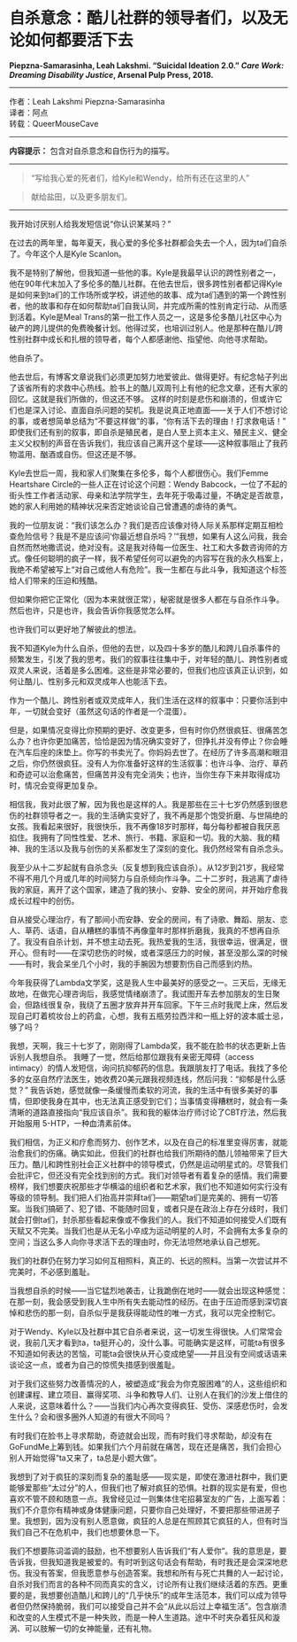 # 自杀意念：酷儿社群的领导者们，以及无论如何都要活下去

**Piepzna-Samarasinha, Leah Lakshmi. “Suicidal Ideation 2.0.” _Care Work: Dreaming Disability Justice_, Arsenal Pulp Press, 2018.**

***

作者：Leah Lakshmi Piepzna-Samarasinha<br/>
译者：阿点<br/>
转载：QueerMouseCave

***

**内容提示：** 包含对自杀意念和自伤行为的描写。

***

> “写给我心爱的死者们，给Kyle和Wendy，给所有还在这里的人”

> 献给盐田，以及更多朋友们。

***

我开始讨厌别人给我发短信说“你认识某某吗？”

在过去的两年里，每年夏天，我心爱的多伦多社群都会失去一个人，因为ta们自杀了。今年这个人是Kyle Scanlon。

我不是特别了解他，但我知道一些他的事。Kyle是我最早认识的跨性别者之一，他在90年代末加入了多伦多的酷儿社群。在他去世后，很多跨性别者都记得Kyle是如何来到ta们的工作场所或学校，讲述他的故事、成为ta们遇到的第一个跨性别者，他的故事和存在如何帮助ta们自我认同，并完成所需的性别肯定行动、从而感到活着。Kyle是Meal Trans的第一批工作人员之一，这是多伦多酷儿社区中心为破产的跨儿提供的免费晚餐计划。他得过奖，也培训过别人。他是那种在酷儿/跨性别社群中成长和扎根的领导者，每个人都感谢他、指望他、向他寻求帮助。

他自杀了。

他去世后，有博客文章说我们必须更加努力地爱彼此、做得更好。有纪念帖子列出了该省所有的求救中心热线。脸书上的酷儿双周刊上有他的纪念文章，还有大家的回忆。这就是我们所做的，但这还不够。
这样的时刻是悲伤和崩溃的，但或许它们也是深入讨论、直面自杀问题的契机。我是说真正地直面——关于人们不想讨论的事，或者想简单总结为“不要这样做”的事，“你有活下去的理由！打求救电话！” 即使我们还有别的叙事，即自杀是殖民者，是白人至上资本主义、殖民主义、健全主义父权制的声音在告诉我们，我应该自己离开这个星球——这种叙事阻止了我药物滥用、酗酒或自伤。但这还是不够。

Kyle去世后一周，我和家人们聚集在多伦多，每个人都很伤心。我们Femme Heartshare Circle的一些人正在讨论这个问题：Wendy Babcock，一位了不起的街头性工作者活动家、母亲和法学院学生，去年死于吸毒过量，不确定是否故意，她的家人利用她的精神状况来否定她谈论自己曾遭遇的虐待的勇气。

我的一位朋友说：“我们该怎么办？我们是否应该像对待人际关系那样定期互相检查危险信号？我是不是应该问‘你最近想自杀吗？’”我想，如果有人这么问我，我会自然而然地撒谎说，绝对没有。这是我对待每一位医生、社工和大多数咨询师的方式。像任何聪明的疯子一样，我不希望任何可以避免的内容写在我的永久档案上，我绝不希望被写上“对自己或他人有危险”。我一生都在与此斗争，我知道这个标签给人们带来的压迫和残酷。

但如果你把它正常化（因为本来就很正常），秘密就是很多人都在与自杀作斗争。然后也许，只是也许，我会告诉你我感觉怎么样。

也许我们可以更好地了解彼此的想法。

我不知道Kyle为什么自杀，但他的去世，以及四十多岁的酷儿和跨儿自杀事件的频繁发生，引发了我的思考。我们的叙事往往集中于，对年轻的酷儿、跨性别者或双灵人来说，活着是多么困难。这些是非常必要的，但我们也应该真正认识到，如何让酷儿、性别多元和双灵成年人也能活下去。

作为一个酷儿、跨性别者或双灵成年人，我们生活在这样的叙事中：只要你活到中年，一切就会变好（虽然这句话的作者是一个混蛋）。

但是，如果情况变得比你预期的更好、改变更多，但有时你仍然很疯狂、很痛苦怎么办？也许你更加痛苦，恰恰是因为情况确实变好了，但挣扎并没有停止？你会睡在汽车后座的床垫上。你写的书卖光了。你妈妈去世了。在经历了许多高潮和眼泪之后，你仍然很疯狂。没有人为你准备好这样的生活叙事：也许斗争、治疗、草药和奇迹可以治愈痛苦，但痛苦并没有完全消失；也许，当你生存下来并取得成功时，情况会变得更加复杂。

相信我，我对此很了解，因为我也是这样的人。我是那些在三十七岁仍然感到很悲伤的社群领导者之一。我的生活确实变好了，我不再是那个饱受折磨、与世隔绝的女孩。我看起来很好，我很快乐，我不再像18岁时那样，每分每秒都被自我厌恶掐住。我拥有了同性性爱、艺术、旅行、书籍、家庭和一切。我的大脑、我的精神、我的生活以及我与创伤的关系都发生了深刻的变化。我仍然经常有自杀念头。

我至少从十二岁起就有自杀念头（反复想到我应该自杀）。从12岁到21岁，我经常不得不用几个月或几年的时间努力与自杀倾向作斗争。二十二岁时，我逃离了虐待我的家庭，离开了这个国家，建造了我的狭小、安静、安全的房间，并开始疗愈我成长过程中的创伤。

自从接受心理治疗，有了那间小而安静、安全的房间，有了诗歌、舞蹈、朋友、恋人、草药、话语，自从糟糕的事情不再像童年时那样折磨我，我真的不想再自杀了。我没有自杀计划，并不想主动去死。我热爱我的生活，我很幸运，很满足，很开心。但有时——在深切悲伤的时候，或者深感压力的时候，甚至没那么深的时候——有时，我会呆坐几个小时，我的手腕因为想要割伤自己而感到灼热。

今年我获得了Lambda文学奖，这是我人生中最美好的感受之一。三天后，无缘无故地，在做完心理咨询后，我感觉情绪崩溃了。我试图开车去参加朋友的生日聚会，但路线很复杂，我绕了五圈才放弃并开车回家。下午三点时我爬上床，然后发现自己盯着梳妆台上的药盒，心想，我有五瓶劳拉西泮和一瓶上好的波本威士忌，够了吗？

我想，天啊，我三十七岁了，刚刚得了Lambda奖，我不能在脸书的状态更新上告诉别人我想自杀。
我睡了一觉，然后给那位跟我有亲密无障碍（access intimacy）的情人发短信，询问抗抑郁药的信息。我跟朋友打了电话。我找了多伦多的女巫自然疗法医生，她收费20美元跟我视频连线，然后问我：“抑郁是什么感觉？” 我告诉她，感觉就像一条缓慢而柔软的河流，我的生活中有很多美好的事情，但即使我身在其中，也无法真正感受到它们；当事情变得糟糕时，就会有一条清晰的道路直接指向“我应该自杀”。我和我的躯体治疗师讨论了CBT疗法，然后我开始服用 5-HTP，一种血清素前体。

我们相信，为正义和疗愈而努力、创作艺术，以及在自己的标准里变得厉害，就能治愈我们的伤痛。确实如此，但我们的社群也给我们所期待的酷儿领袖带来了巨大压力。酷儿和跨性别社会正义社群中的领导模式，仍然是运动明星式的。尽管我们会批评它，但还没有完全找到别的方式。我们对领导者有着复杂的感情。我们需要榜样，我们想要庆祝那些才华横溢的组织者和艺术家，我们也不知道如何实行没有等级的领导制。我们把人们抬高并崇拜ta们——期望ta们是完美的、拥有一切答案。当我们搞砸了、犯了错、不能随时回复，或者只是在政治上存在分歧时，我们就会打倒ta们，封杀那些看起来像或不像我们的人。我们不知道如何接受人们既有天赋又不完美。当我们也是从无名小卒成为运动明星的人时，不会拥有太多复杂的空间；当这么多人向你寻求活下去的理由时，你无法坦然地承认自己想死。

我们的社群仍在努力学习如何互相照料，真正的、长远的照料。当第一次尝试并不完美时，不必感到羞耻。

当我想自杀的时候——当它猛烈地袭击，让我跪倒在地时——就会出现这种感觉：在那一刻，我会感受到我人生中所有失去能动性的经历。在由于压迫而感到深切哀悼和悲伤的那一刻，自杀似乎是我获得能动性的唯一方式，我可以完全控制它。

对于Wendy、Kyle以及社群中其它自杀者来说，这一切发生得很快。人们常常会说，我前几天才看到ta，ta挺开心的，没什么事。可能确实是这样，可能ta有很多不知道如何表达的苦恼，可能ta会很快从开心变成绝望——并且没有空间或话语来谈论这一点，或者为自己的惊慌失措感到很羞耻。

对于我们这些努力改善情况的人，被塑造成“我会为你克服困难”的人，这些组织和创建课程、建立项目、赢得奖项、斗争和教导人们、让别人在我们的沙发上借住的人来说，这意味着什么？——当我们内心再次变得疯狂、受伤、深感悲伤时，会发生什么？会和很多圈外人知道的有很大不同吗？

有时我们在脸书上寻求帮助，奇迹就会出现，而有时我们寻求帮助，却没有在GoFundMe上筹到钱。如果我们六个月前就在痛苦，现在还是痛苦，我们会担心别人开始觉得“ta又来了，ta总是小题大做”。

我想到了对于疯狂的深刻而复杂的羞耻感——现实是，即使在激进社群中，我们更能够爱那些“太过分”的人，但我们也了解对疯狂的恐惧。社群的现实是有爱，但也喜欢不管不顾和随意一点。我曾经见过一则集体住宅招募室友的广告，上面写着：我们不介意你有精神或身体健康问题，只要你自己处理好，不要把那些带进房子里。我想到，因为没有别人愿意做，疯狂的人总是在照顾其它疯狂的人，但有时当我们自己不在危机中，我们也想要休息一下。

我们不想要陈词滥调的鼓励，也不想要别人告诉我们“有人爱你”。我的意思是，要告诉我，但我知道我是被爱的。有时听到这句话会有帮助，有时我还是会深深地悲伤。我没有答案，但我愿意参与创造答案。我想和所有与死亡共舞的人一起讨论，自杀对我们而言的各种不同而真实的含义，讨论所有让我们继续活着的东西。更重要的是，我想要创造酷儿和跨儿的“几乎快乐”的成年生活范本，我们可以成为领导者但仍然保持脆弱，我们可以接受自己并不会“从此以后过上幸福生活”。包含崩溃和改变的人生模式不是一种失败，而是一种人生道路。途中不时夹杂着狂风和漩涡、可以肢解一切的女神能量，还有礼物。
